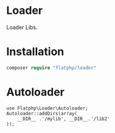 # Loader
Loader Libs.

# Installation
```php
composer require "flatphp/loader"
```

# Autoloader
```
use Flatphp\Loader\Autoloader;
Autoloader::addDirs(array(
    __DIR__ .'/mylib', __DIR__.'/lib2'
));
```


